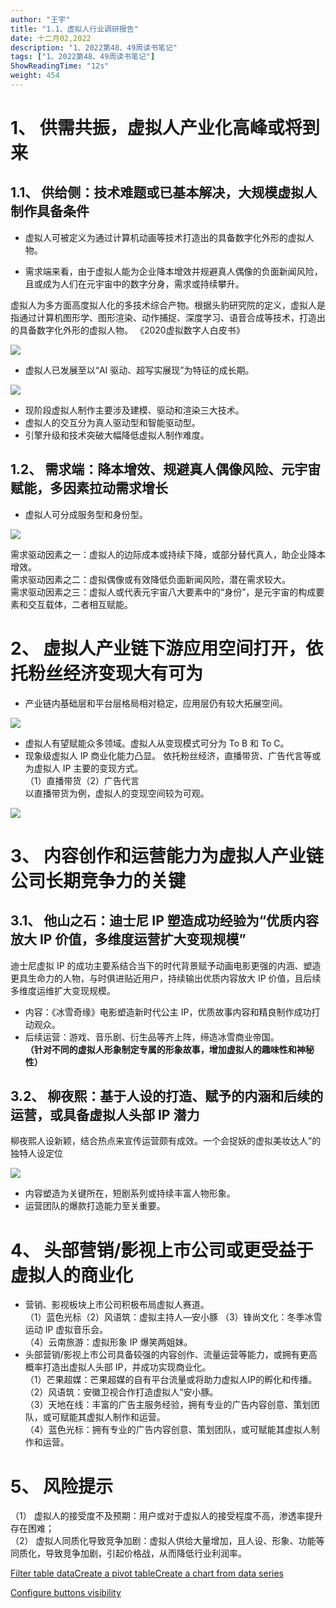 ```yaml
---
author: "王宇"
title: "1.1、虚拟人行业调研报告"
date: 十二月02,2022
description: "1、2022第48、49周读书笔记"
tags: ["1、2022第48、49周读书笔记"]
ShowReadingTime: "12s"
weight: 454
---
```

1、 供需共振，虚拟人产业化高峰或将到来
====================

1.1、 供给侧：技术难题或已基本解决，大规模虚拟人制作具备条件
--------------------------------

*   虚拟人可被定义为通过计算机动画等技术打造出的具备数字化外形的虚拟人物。
    
*   需求端来看，由于虚拟人能为企业降本增效并规避真人偶像的负面新闻风险，且或成为人们在元宇宙中的数字分身，需求或持续攀升。
    

  
虚拟人为多方面高度拟人化的多技术综合产物。根据头豹研究院的定义，虚拟人是指通过计算机图形学、图形渲染、动作捕捉、深度学习、语音合成等技术，打造出的具备数字化外形的虚拟人物。 《2020虚拟数字人白皮书》

![](/download/attachments/91140842/image2022-12-2_16-32-13.png?version=1&modificationDate=1669969938801&api=v2)

*   虚拟人已发展至以“AI 驱动、超写实展现”为特征的成长期。

![](/download/attachments/91140842/image2022-12-2_17-18-18.png?version=1&modificationDate=1669972703456&api=v2)

  

*   现阶段虚拟人制作主要涉及建模、驱动和渲染三大技术。
*   虚拟人的交互分为真人驱动型和智能驱动型。
*   引擎升级和技术突破大幅降低虚拟人制作难度。

1.2、 需求端：降本增效、规避真人偶像风险、元宇宙赋能，多因素拉动需求增长
--------------------------------------

*   虚拟人可分成服务型和身份型。

![](/download/attachments/91140842/image2022-12-2_17-22-58.png?version=1&modificationDate=1669972983303&api=v2)

需求驱动因素之一：虚拟人的边际成本或持续下降，或部分替代真人，助企业降本增效。  
需求驱动因素之二：虚拟偶像或有效降低负面新闻风险，潜在需求较大。  
需求驱动因素之三：虚拟人或代表元宇宙八大要素中的“身份”，是元宇宙的构成要素和交互载体，二者相互赋能。

2、 虚拟人产业链下游应用空间打开，依托粉丝经济变现大有可为
==============================

*   产业链内基础层和平台层格局相对稳定，应用层仍有较大拓展空间。

![](/download/attachments/91140842/image2022-12-2_17-23-57.png?version=1&modificationDate=1669973042923&api=v2)

*   虚拟人有望赋能众多领域。虚拟人从变现模式可分为 To B 和 To C。
*   现象级虚拟人 IP 商业化能力凸显。 依托粉丝经济，直播带货、广告代言等或为虚拟人 IP 主要的变现方式。  
    （1）直播带货（2）广告代言  
    以直播带货为例，虚拟人的变现空间较为可观。

![](/download/attachments/91140842/image2022-12-2_17-30-40.png?version=1&modificationDate=1669973445843&api=v2)

3、 内容创作和运营能力为虚拟人产业链公司长期竞争力的关键
=============================

3.1、 他山之石：迪士尼 IP 塑造成功经验为“优质内容放大 IP 价值，多维度运营扩大变现规模”
--------------------------------------------------

  
迪士尼虚拟 IP 的成功主要系结合当下的时代背景赋予动画电影更强的内涵、塑造更具生命力的人物，与时俱进贴近用户，持续输出优质内容放大 IP 价值，且后续多维度运维扩大变现规模。

*   内容：《冰雪奇缘》电影塑造新时代公主 IP，优质故事内容和精良制作成功打动观众。
*   后续运营：游戏、音乐剧、衍生品等齐上阵，缔造冰雪商业帝国。  
    **（针对不同的虚拟人形象制定专属的形象故事，增加虚拟人的趣味性和神秘性）**

3.2、 柳夜熙：基于人设的打造、赋予的内涵和后续的运营，或具备虚拟人头部 IP 潜力
-------------------------------------------

柳夜熙人设新颖，结合热点来宣传运营颇有成效。一个会捉妖的虚拟美妆达人”的独特人设定位

![](/download/attachments/91140842/image2022-12-2_17-28-57.png?version=1&modificationDate=1669973342927&api=v2)

*   内容塑造为关键所在，短剧系列或持续丰富人物形象。
*   运营团队的爆款打造能力至关重要。

4、 头部营销/影视上市公司或更受益于虚拟人的商业化
==========================

*   营销、影视板块上市公司积极布局虚拟人赛道。  
    （1）蓝色光标（2）风语筑：虚拟主持人—安小豚 （3）锋尚文化：冬季冰雪运动 IP 虚拟音乐会。  
    （4）云南旅游：虚拟形象 IP 爆笑两姐妹。
*   头部营销/影视上市公司具备较强的内容创作、流量运营等能力，或拥有更高概率打造出虚拟人头部 IP，并成功实现商业化。  
    （1）芒果超媒：芒果超媒的自有平台流量或将助力虚拟人IP的孵化和传播。  
    （2）风语筑：安徽卫视合作打造虚拟人“安小豚。  
    （3）天地在线：丰富的广告主服务经验，拥有专业的广告内容创意、策划团队，或可赋能其虚拟人制作和运营。  
    （4）蓝色光标：拥有专业的广告内容创意、策划团队，或可赋能其虚拟人制作和运营。

5、 风险提示
=======

（1） 虚拟人的接受度不及预期：用户或对于虚拟人的接受程度不高，渗透率提升存在困难；  
（2） 虚拟人同质化导致竞争加剧：虚拟人供给大量增加，且人设、形象、功能等同质化，导致竞争加剧，引起价格战，从而降低行业利润率。

[Filter table data](#)[Create a pivot table](#)[Create a chart from data series](#)

[Configure buttons visibility](/users/tfac-settings.action)